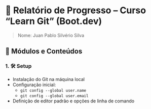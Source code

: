 # 📘 Relatório de Progresso – Curso “Learn Git” (Boot.dev)
> Nome: Juan Pablo Silvério Silva
## 🧩 Módulos e Conteúdos

### 1. 🛠️ Setup
- Instalação do Git na máquina local
- Configuração inicial:
  - `git config --global user.name`
  - `git config --global user.email`
- Definição de editor padrão e opções de linha de comando


